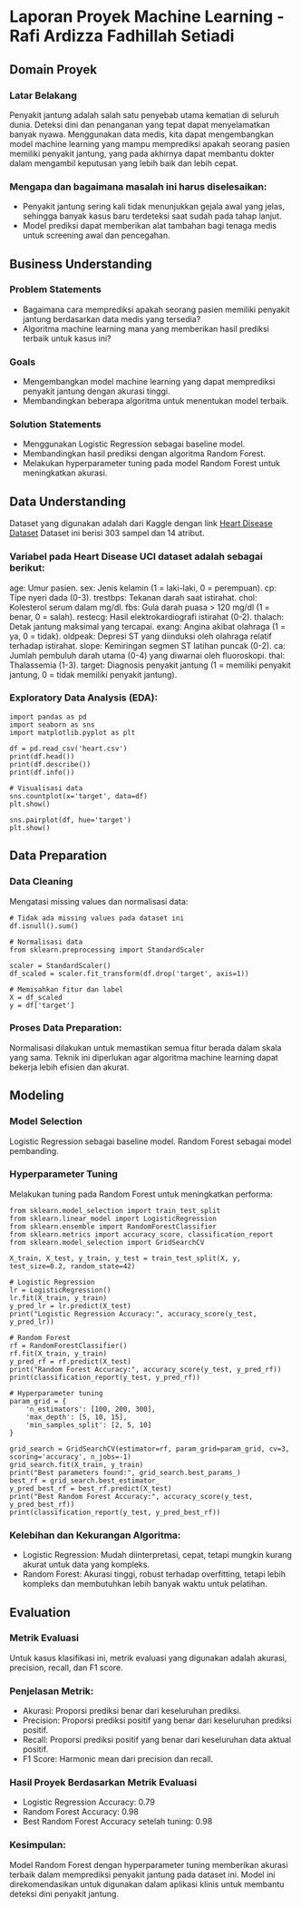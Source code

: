 # Laporan Proyek Machine Learning - Rafi Ardizza Fadhillah Setiadi
## Domain Proyek
### Latar Belakang
Penyakit jantung adalah salah satu penyebab utama kematian di seluruh dunia. Deteksi dini dan penanganan yang tepat dapat menyelamatkan banyak nyawa. Menggunakan data medis, kita dapat mengembangkan model machine learning yang mampu memprediksi apakah seorang pasien memiliki penyakit jantung, yang pada akhirnya dapat membantu dokter dalam mengambil keputusan yang lebih baik dan lebih cepat.

### Mengapa dan bagaimana masalah ini harus diselesaikan:
* Penyakit jantung sering kali tidak menunjukkan gejala awal yang jelas, sehingga banyak kasus baru terdeteksi saat sudah pada tahap lanjut.
* Model prediksi dapat memberikan alat tambahan bagi tenaga medis untuk screening awal dan pencegahan.

## Business Understanding
### Problem Statements
* Bagaimana cara memprediksi apakah seorang pasien memiliki penyakit jantung berdasarkan data medis yang tersedia?
* Algoritma machine learning mana yang memberikan hasil prediksi terbaik untuk kasus ini?

### Goals
* Mengembangkan model machine learning yang dapat memprediksi penyakit jantung dengan akurasi tinggi.
* Membandingkan beberapa algoritma untuk menentukan model terbaik.

### Solution Statements
* Menggunakan Logistic Regression sebagai baseline model.
* Membandingkan hasil prediksi dengan algoritma Random Forest.
* Melakukan hyperparameter tuning pada model Random Forest untuk meningkatkan akurasi.

## Data Understanding
Dataset yang digunakan adalah dari Kaggle dengan link [Heart Disease Dataset](https://www.kaggle.com/datasets/data855/heart-disease) Dataset ini berisi 303 sampel dan 14 atribut.

### Variabel pada Heart Disease UCI dataset adalah sebagai berikut:
age: Umur pasien.
sex: Jenis kelamin (1 = laki-laki, 0 = perempuan).
cp: Tipe nyeri dada (0-3).
trestbps: Tekanan darah saat istirahat.
chol: Kolesterol serum dalam mg/dl.
fbs: Gula darah puasa > 120 mg/dl (1 = benar, 0 = salah).
restecg: Hasil elektrokardiografi istirahat (0-2).
thalach: Detak jantung maksimal yang tercapai.
exang: Angina akibat olahraga (1 = ya, 0 = tidak).
oldpeak: Depresi ST yang diinduksi oleh olahraga relatif terhadap istirahat.
slope: Kemiringan segmen ST latihan puncak (0-2).
ca: Jumlah pembuluh darah utama (0-4) yang diwarnai oleh fluoroskopi.
thal: Thalassemia (1-3).
target: Diagnosis penyakit jantung (1 = memiliki penyakit jantung, 0 = tidak memiliki penyakit jantung).

### Exploratory Data Analysis (EDA):
```
import pandas as pd
import seaborn as sns
import matplotlib.pyplot as plt

df = pd.read_csv('heart.csv')
print(df.head())
print(df.describe())
print(df.info())

# Visualisasi data
sns.countplot(x='target', data=df)
plt.show()

sns.pairplot(df, hue='target')
plt.show()
```

## Data Preparation
### Data Cleaning
Mengatasi missing values dan normalisasi data:
```
# Tidak ada missing values pada dataset ini
df.isnull().sum()

# Normalisasi data
from sklearn.preprocessing import StandardScaler

scaler = StandardScaler()
df_scaled = scaler.fit_transform(df.drop('target', axis=1))

# Memisahkan fitur dan label
X = df_scaled
y = df['target']
```

### Proses Data Preparation:
Normalisasi dilakukan untuk memastikan semua fitur berada dalam skala yang sama.
Teknik ini diperlukan agar algoritma machine learning dapat bekerja lebih efisien dan akurat.

## Modeling
### Model Selection
Logistic Regression sebagai baseline model.
Random Forest sebagai model pembanding.

### Hyperparameter Tuning
Melakukan tuning pada Random Forest untuk meningkatkan performa:
```
from sklearn.model_selection import train_test_split
from sklearn.linear_model import LogisticRegression
from sklearn.ensemble import RandomForestClassifier
from sklearn.metrics import accuracy_score, classification_report
from sklearn.model_selection import GridSearchCV

X_train, X_test, y_train, y_test = train_test_split(X, y, test_size=0.2, random_state=42)

# Logistic Regression
lr = LogisticRegression()
lr.fit(X_train, y_train)
y_pred_lr = lr.predict(X_test)
print("Logistic Regression Accuracy:", accuracy_score(y_test, y_pred_lr))

# Random Forest
rf = RandomForestClassifier()
rf.fit(X_train, y_train)
y_pred_rf = rf.predict(X_test)
print("Random Forest Accuracy:", accuracy_score(y_test, y_pred_rf))
print(classification_report(y_test, y_pred_rf))

# Hyperparameter tuning
param_grid = {
    'n_estimators': [100, 200, 300],
    'max_depth': [5, 10, 15],
    'min_samples_split': [2, 5, 10]
}

grid_search = GridSearchCV(estimator=rf, param_grid=param_grid, cv=3, scoring='accuracy', n_jobs=-1)
grid_search.fit(X_train, y_train)
print("Best parameters found:", grid_search.best_params_)
best_rf = grid_search.best_estimator_
y_pred_best_rf = best_rf.predict(X_test)
print("Best Random Forest Accuracy:", accuracy_score(y_test, y_pred_best_rf))
print(classification_report(y_test, y_pred_best_rf))
```

### Kelebihan dan Kekurangan Algoritma:
* Logistic Regression: Mudah diinterpretasi, cepat, tetapi mungkin kurang akurat untuk data yang kompleks.
* Random Forest: Akurasi tinggi, robust terhadap overfitting, tetapi lebih kompleks dan membutuhkan lebih banyak waktu untuk pelatihan.

## Evaluation
### Metrik Evaluasi
Untuk kasus klasifikasi ini, metrik evaluasi yang digunakan adalah akurasi, precision, recall, dan F1 score.

### Penjelasan Metrik:
* Akurasi: Proporsi prediksi benar dari keseluruhan prediksi.
* Precision: Proporsi prediksi positif yang benar dari keseluruhan prediksi positif.
* Recall: Proporsi prediksi positif yang benar dari keseluruhan data aktual positif.
* F1 Score: Harmonic mean dari precision dan recall.

### Hasil Proyek Berdasarkan Metrik Evaluasi
* Logistic Regression Accuracy: 0.79
* Random Forest Accuracy: 0.98
* Best Random Forest Accuracy setelah tuning: 0.98

### Kesimpulan:
Model Random Forest dengan hyperparameter tuning memberikan akurasi terbaik dalam memprediksi penyakit jantung pada dataset ini. Model ini direkomendasikan untuk digunakan dalam aplikasi klinis untuk membantu deteksi dini penyakit jantung.
